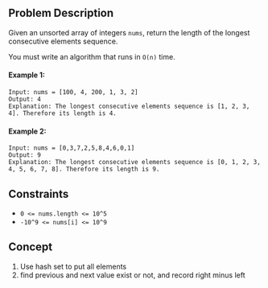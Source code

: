 ## Problem Description

Given an unsorted array of integers `nums`, return the length of the longest consecutive elements sequence.

You must write an algorithm that runs in `O(n)` time.

#### Example 1:
```plaintext
Input: nums = [100, 4, 200, 1, 3, 2]
Output: 4
Explanation: The longest consecutive elements sequence is [1, 2, 3, 4]. Therefore its length is 4.
```
#### Example 2:
```plaintext
Input: nums = [0,3,7,2,5,8,4,6,0,1]
Output: 9
Explanation: The longest consecutive elements sequence is [0, 1, 2, 3, 4, 5, 6, 7, 8]. Therefore its length is 9.
```
## Constraints

- `0 <= nums.length <= 10^5`
- `-10^9 <= nums[i] <= 10^9`

## Concept
1. Use hash set to put all elements
2. find previous and next value exist or not, and record right minus left
